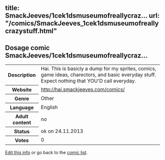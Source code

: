 title: SmackJeeves/1cek1dsmuseumofreallycraz...
url: "/comics/SmackJeeves_1cek1dsmuseumofreallycrazystuff.html"
---
Dosage comic SmackJeeves/1cek1dsmuseumofreallycraz...
-----------------------------------------

<p id="msg"></p>
<script type="text/javascript">
if (window.location.search === '?edit_info_mail=sent_ok') {
  var elem = document.getElementById("msg");
  elem.innerHTML = 'Edited information sucessfully sent for review, which is usually done daily. Thanks!';
  elem.className = 'ok';
}
</script>
<table class="comicinfo">
<tr>
<th>Description</th><td>Hai. This is basicly a dump for my sprites, comics, game ideas, charectors, and basic everyday stuff. Expect nothing that YOU'D call everyday.</td>
</tr>
<tr>
<th>Website</th><td><a href="http://hai.smackjeeves.com/comics/">http://hai.smackjeeves.com/comics/</a></td>
</tr>
<tr>
<th>Genre</th><td>Other</td>
</tr>
<tr>
<th>Language</th><td>English</td>
</tr>
<tr>
<th>Adult content</th><td>no</td>
</tr>
<tr>
<th>Status</th><td>ok on 24.11.2013</td>
</tr>
<tr>
<th>Votes</th><td>0</td>
</tr>
</table>

[Edit this info](SmackJeeves_1cek1dsmuseumofreallycrazystuff_edit.html) or go back to the [comic list](../comic-index.html).
